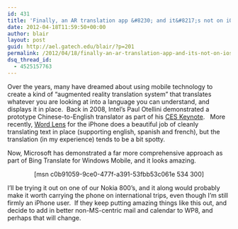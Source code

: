 ```yaml
---
id: 431
title: 'Finally, an AR translation app &#8230; and it&#8217;s not on iOS!'
date: 2012-04-18T11:59:50+00:00
author: blair
layout: post
guid: http://ael.gatech.edu/blair/?p=201
permalink: /2012/04/18/finally-an-ar-translation-app-and-its-not-on-ios/
dsq_thread_id:
  - 4525157763
---
```

Over the years, many have dreamed about using mobile technology to create a kind of &#8220;augmented reality translation system&#8221; that translates whatever you are looking at into a language you can understand, and displays it in place.  Back in 2008, Intel&#8217;s Paul Otellini demonstrated a prototype Chinese-to-English translator as part of his [CES Keynote](http://www.zdnet.com/blog/btl/intels-paul-otellini-touts-the-personal-internet-and-smash-mouth/7514).   More recently, [Word Lens](http://questvisual.com/) for the iPhone does a beautiful job of cleanly translating text in place (supporting english, spanish and french), but the translation (in my experience) tends to be a bit spotty.

Now, Microsoft has demonstrated a far more comprehensive approach as part of Bing Translate for Windows Mobile, and it looks amazing.

<p style="text-align: center;">
  [msn c0b91059-9ce0-477f-a391-53fbb53c061e 534 300]
</p>

<p style="text-align: left;">
  I&#8217;ll be trying it out on one of our Nokia 800&#8217;s, and it along would probably make it worth carrying the phone on international trips, even though I&#8217;m still firmly an iPhone user.  If they keep putting amazing things like this out, and decide to add in better non-MS-centric mail and calendar to WP8, and perhaps that will change.
</p>